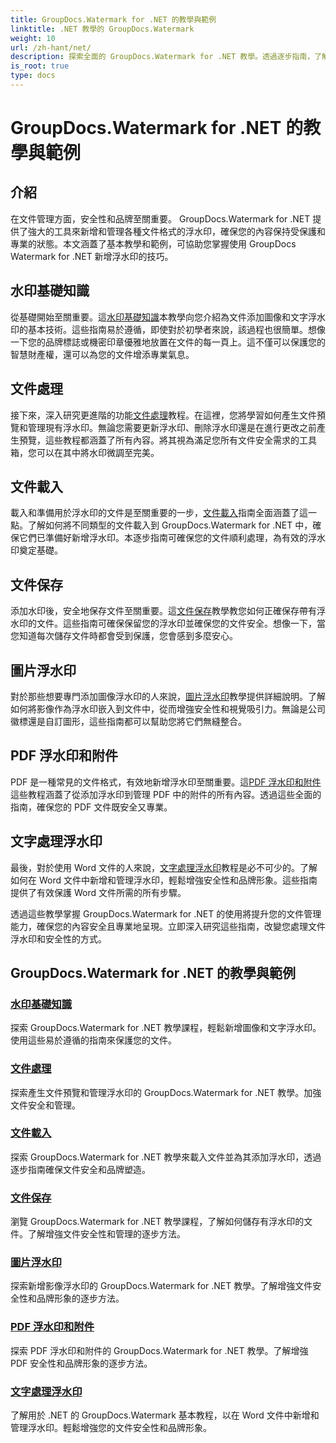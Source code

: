 ```yaml
---
title: GroupDocs.Watermark for .NET 的教學與範例
linktitle: .NET 教學的 GroupDocs.Watermark
weight: 10
url: /zh-hant/net/
description: 探索全面的 GroupDocs.Watermark for .NET 教學。透過逐步指南，了解如何新增、管理和保護各種文件格式的浮水印。
is_root: true
type: docs
---
```

# GroupDocs.Watermark for .NET 的教學與範例

## 介紹

在文件管理方面，安全性和品牌至關重要。 GroupDocs.Watermark for .NET 提供了強大的工具來新增和管理各種文件格式的浮水印，確保您的內容保持受保護和專業的狀態。本文涵蓋了基本教學和範例，可協助您掌握使用 GroupDocs Watermark for .NET 新增浮水印的技巧。

## 水印基礎知識

從基礎開始至關重要。這[水印基礎知識](./watermarking-basics/)本教學向您介紹為文件添加圖像和文字浮水印的基本技術。這些指南易於遵循，即使對於初學者來說，該過程也很簡單。想像一下您的品牌標誌或機密印章優雅地放置在文件的每一頁上。這不僅可以保護您的智慧財產權，還可以為您的文件增添專業氣息。

## 文件處理

接下來，深入研究更進階的功能[文件處理](./document-manipulation/)教程。在這裡，您將學習如何產生文件預覽和管理現有浮水印。無論您需要更新浮水印、刪除浮水印還是在進行更改之前產生預覽，這些教程都涵蓋了所有內容。將其視為滿足您所有文件安全需求的工具箱，您可以在其中將水印微調至完美。

## 文件載入

載入和準備用於浮水印的文件是至關重要的一步，[文件載入](./document-loadings/)指南全面涵蓋了這一點。了解如何將不同類型的文件載入到 GroupDocs.Watermark for .NET 中，確保它們已準備好新增浮水印。本逐步指南可確保您的文件順利處理，為有效的浮水印奠定基礎。

## 文件保存

添加水印後，安全地保存文件至關重要。這[文件保存](./document-savings/)教學教您如何正確保存帶有浮水印的文件。這些指南可確保保留您的浮水印並確保您的文件安全。想像一下，當您知道每次儲存文件時都會受到保護，您會感到多麼安心。

## 圖片浮水印

對於那些想要專門添加圖像浮水印的人來說，[圖片浮水印](./image-watermarkings/)教學提供詳細說明。了解如何將影像作為浮水印嵌入到文件中，從而增強安全性和視覺吸引力。無論是公司徽標還是自訂圖形，這些指南都可以幫助您將它們無縫整合。

## PDF 浮水印和附件

PDF 是一種常見的文件格式，有效地新增浮水印至關重要。這[PDF 浮水印和附件](./pdf-watermarking-attachments/)這些教程涵蓋了從添加浮水印到管理 PDF 中的附件的所有內容。透過這些全面的指南，確保您的 PDF 文件既安全又專業。

## 文字處理浮水印

最後，對於使用 Word 文件的人來說，[文字處理浮水印](./word-processing-watermarkings/)教程是必不可少的。了解如何在 Word 文件中新增和管理浮水印，輕鬆增強安全性和品牌形象。這些指南提供了有效保護 Word 文件所需的所有步驟。

透過這些教學掌握 GroupDocs.Watermark for .NET 的使用將提升您的文件管理能力，確保您的內容安全且專業地呈現。立即深入研究這些指南，改變您處理文件浮水印和安全性的方式。
## GroupDocs.Watermark for .NET 的教學與範例 
### [水印基礎知識](./watermarking-basics/)
探索 GroupDocs.Watermark for .NET 教學課程，輕鬆新增圖像和文字浮水印。使用這些易於遵循的指南來保護您的文件。
### [文件處理](./document-manipulation/)
探索產生文件預覽和管理浮水印的 GroupDocs.Watermark for .NET 教學。加強文件安全和管理。
### [文件載入](./document-loadings/)
探索 GroupDocs.Watermark for .NET 教學來載入文件並為其添加浮水印，透過逐步指南確保文件安全和品牌塑造。
### [文件保存](./document-savings/)
瀏覽 GroupDocs.Watermark for .NET 教學課程，了解如何儲存有浮水印的文件。了解增強文件安全性和管理的逐步方法。
### [圖片浮水印](./image-watermarkings/)
探索新增影像浮水印的 GroupDocs.Watermark for .NET 教學。了解增強文件安全性和品牌形象的逐步方法。
### [PDF 浮水印和附件](./pdf-watermarking-attachments/)
探索 PDF 浮水印和附件的 GroupDocs.Watermark for .NET 教學。了解增強 PDF 安全性和品牌形象的逐步方法。
### [文字處理浮水印](./word-processing-watermarkings/)
了解用於 .NET 的 GroupDocs.Watermark 基本教程，以在 Word 文件中新增和管理浮水印。輕鬆增強您的文件安全性和品牌形象。
